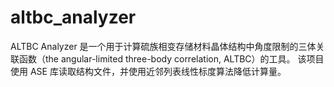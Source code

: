# altbc_analyzer
ALTBC Analyzer 是一个用于计算硫族相变存储材料晶体结构中角度限制的三体关联函数（the angular-limited three-body correlation, ALTBC）的工具。 该项目使用 ASE 库读取结构文件，并使用近邻列表线性标度算法降低计算量。

